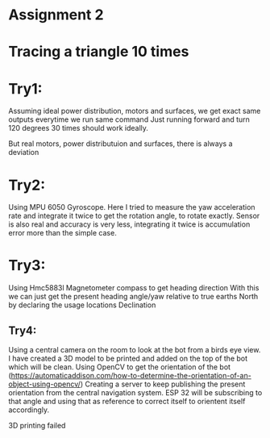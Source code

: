 # Assignment 2

# Tracing a triangle 10 times

# Try1:

Assuming ideal power distribution, motors and surfaces, we get exact same outputs everytime we run same command
Just running forward and turn 120 degrees 30 times should work ideally.

But real motors, power distributuion and surfaces, there is always a deviation

# Try2:

Using MPU 6050 Gyroscope.
Here I tried to measure the yaw acceleration rate and integrate it twice to get the rotation angle, to rotate exactly.
Sensor is also real and accuracy is very less, integrating it twice is accumulation error more than the simple case.

# Try3:

Using Hmc5883l Magnetometer compass to get heading direction
With this we can just get the present heading angle/yaw relative to true earths North by declaring the usage locations Declination

## Try4:

Using a central camera on the room to look at the bot from a birds eye view.
I have created a 3D model to be printed and added on the top of the bot which will be clean.
Using OpenCV to get the orientation of the bot (https://automaticaddison.com/how-to-determine-the-orientation-of-an-object-using-opencv/)
Creating a server to keep publishing the present orientation from the central navigation system. ESP 32 will be subscribing to that angle and using that as reference to correct itself to orientent itself accordingly.

3D printing failed

